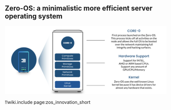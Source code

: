 ## Zero-OS: a minimalistic more efficient server operating system

![](img/zos_innovation.png)

!!wiki.include page:zos_innovation_short